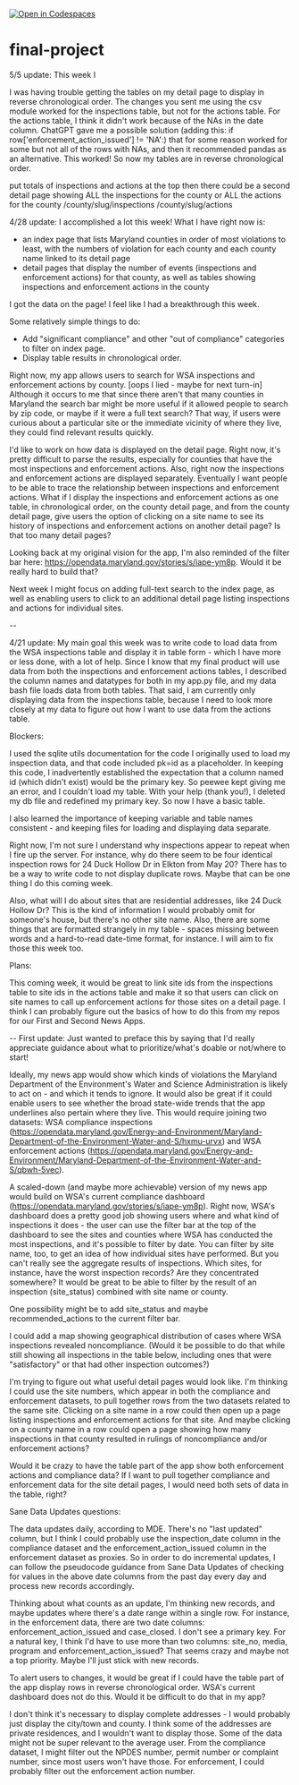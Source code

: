 [![Open in Codespaces](https://classroom.github.com/assets/launch-codespace-7f7980b617ed060a017424585567c406b6ee15c891e84e1186181d67ecf80aa0.svg)](https://classroom.github.com/open-in-codespaces?assignment_repo_id=10834836)
# final-project

5/5 update:
This week I 

I was having trouble getting the tables on my detail page to display in reverse chronological order. The changes you sent me using the csv module worked for the inspections table, but not for the actions table. For the actions table, I think it didn't work because of the NAs in the date column. ChatGPT gave me a possible solution (adding this: if row['enforcement_action_issued'] != 'NA':) that for some reason worked for some but not all of the rows with NAs, and then it recommended pandas as an alternative. This worked! So now my tables are in reverse chronological order.


put totals of inspections and actions at the top
then there could be a second detail page showing ALL the inspections for the county or ALL the actions for the county
/county/slug/inspections
/county/slug/actions

4/28 update: I accomplished a lot this week! What I have right now is:
- an index page that lists Maryland counties in order of most violations to least, with the numbers of violation for each county and each county name linked to its detail page 
- detail pages that display the number of events (inspections and enforcement actions) for that county, as well as tables showing inspections and enforcement actions in the county

I got the data on the page! I feel like I had a breakthrough this week.

Some relatively simple things to do: 
- Add "significant compliance" and other "out of compliance" categories to filter on index page.
- Display table results in chronological order.

Right now, my app allows users to search for WSA inspections and enforcement actions by county. [oops I lied - maybe for next turn-in] Although it occurs to me that since there aren't that many counties in Maryland the search bar might be more useful if it allowed people to search by zip code, or maybe if it were a full text search? That way, if users were curious about a particular site or the immediate vicinity of where they live, they could find relevant results quickly.

I'd like to work on how data is displayed on the detail page. Right now, it's pretty difficult to parse the results, especially for counties that have the most inspections and enforcement actions. Also, right now the inspections and enforcement actions are displayed separately. Eventually I want people to be able to trace the relationship between inspections and enforcement actions. What if I display the inspections and enforcement actions as one table, in chronological order, on the county detail page, and from the county detail page, give users the option of clicking on a site name to see its history of inspections and enforcement actions on another detail page? Is that too many detail pages?

Looking back at my original vision for the app, I'm also reminded of the filter bar here: https://opendata.maryland.gov/stories/s/iape-ym8p. Would it be really hard to build that?

Next week I might focus on adding full-text search to the index page, as well as enabling users to click to an additional detail page listing inspections and actions for individual sites.

--

4/21 update: My main goal this week was to write code to load data from the WSA inspections table and display it in table form - which I have more or less done, with a lot of help. Since I know that my final product will use data from both the inspections and enforcement actions tables, I described the column names and datatypes for both in my app.py file, and my data bash file loads data from both tables. That said, I am currently only displaying data from the inspections table, because I need to look more closely at my data to figure out how I want to use data from the actions table.

Blockers: 

I used the sqlite utils documentation for the code I originally used to load my inspection data, and that code included pk=id as a placeholder. In keeping this code, I inadvertently established the expectation that a column named id (which didn't exist) would be the primary key. So peewee kept giving me an error, and I couldn't load my table. With your help (thank you!), I deleted my db file and redefined my primary key. So now I have a basic table. 

I also learned the importance of keeping variable and table names consistent - and keeping files for loading and displaying data separate. 

Right now, I'm not sure I understand why inspections appear to repeat when I fire up the server. For instance, why do there seem to be four identical inspection rows for 24 Duck Hollow Dr in Elkton from May 20? There has to be a way to write code to not display duplicate rows. Maybe that can be one thing I do this coming week.

Also, what will I do about sites that are residential addresses, like 24 Duck Hollow Dr? This is the kind of information I would probably omit for someone's house, but there's no other site name. Also, there are some things that are formatted strangely in my table - spaces missing between words and a hard-to-read date-time format, for instance. I will aim to fix those this week too.

Plans: 

This coming week, it would be great to link site ids from the inspections table to site ids in the actions table and make it so that users can click on site names to call up enforcement actions for those sites on a detail page. I think I can probably figure out the basics of how to do this from my repos for our First and Second News Apps.

--
First update:
Just wanted to preface this by saying that I'd really appreciate guidance about what to prioritize/what's doable or not/where to start!

Ideally, my news app would show which kinds of violations the Maryland Department of the Environment's Water and Science Administration is likely to act on - and which it tends to ignore. It would also be great if it could enable users to see whether the broad state-wide trends that the app underlines also pertain where they live. This would require joining two datasets: WSA compliance inspections (https://opendata.maryland.gov/Energy-and-Environment/Maryland-Department-of-the-Environment-Water-and-S/hxmu-urvx) and WSA enforcement actions (https://opendata.maryland.gov/Energy-and-Environment/Maryland-Department-of-the-Environment-Water-and-S/qbwh-5vec). 

A scaled-down (and maybe more achievable) version of my news app would build on WSA's current compliance dashboard (https://opendata.maryland.gov/stories/s/iape-ym8p). Right now, WSA's dashboard does a pretty good job showing users where and what kind of inspections it does - the user can use the filter bar at the top of the dashboard to see the sites and counties where WSA has conducted the most inspections, and it's possible to filter by date. You can filter by site name, too, to get an idea of how individual sites have performed. But you can't really see the aggregate results of inspections. Which sites, for instance, have the worst inspection records? Are they concentrated somewhere? It would be great to be able to filter by the result of an inspection (site_status) combined with site name or county.

One possibility might be to add site_status and maybe recommended_actions to the current filter bar.

I could add a map showing geographical distribution of cases where WSA inspections revealed noncompliance. (Would it be possible to do that while still showing all inspections in the table below, including ones that were "satisfactory" or that had other inspection outcomes?)

I'm trying to figure out what useful detail pages would look like. I'm thinking I could use the site numbers, which appear in both the compliance and enforcement datasets, to pull together rows from the two datasets related to the same site. Clicking on a site name in a row could then open up a page listing inspections and enforcement actions for that site. And maybe clicking on a county name in a row could open a page showing how many inspections in that county resulted in rulings of noncompliance and/or enforcement actions?

Would it be crazy to have the table part of the app show both enforcement actions and compliance data? If I want to pull together compliance and enforcement data for the site detail pages, I would need both sets of data in the table, right?

Sane Data Updates questions:

The data updates daily, according to MDE. There's no "last updated" column, but I think I could probably use the inspection_date column in the compliance dataset and the enforcement_action_issued column in the enforcement dataset as proxies. So in order to do incremental updates, I can follow the pseudocode guidance from Sane Data Updates of checking for values in the above date columns from the past day every day and process new records accordingly. 

Thinking about what counts as an update, I'm thinking new records, and maybe updates where there's a date range within a single row. For instance, in the enforcement data, there are two date columns: enforcement_action_issued and case_closed. I don't see a primary key. For a natural key, I think I'd have to use more than two columns: site_no, media, program and enforcement_action_issued? That seems crazy and maybe not a top priority. Maybe I'll just stick with new records.

To alert users to changes, it would be great if I could have the table part of the app display rows in reverse chronological order. WSA's current dashboard does not do this. Would it be difficult to do that in my app?

I don't think it's necessary to display complete addresses - I would probably just display the city/town and county. I think some of the addresses are private residences, and I wouldn't want to display those. Some of the data might not be super relevant to the average user. From the compliance dataset, I might filter out the NPDES number, permit number or complaint number, since most users won't have those. For enforcement, I could probably filter out the enforcement action number.

